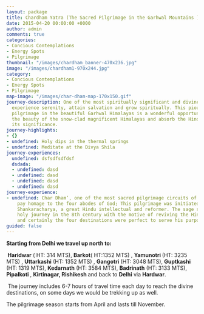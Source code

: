 ```yaml
---
layout: package
title: Chardham Yatra (The Sacred Pilgrimage in the Garhwal Mountains )
date: 2015-04-20 00:00:00 +0000
author: admin
comments: true
categories:
- Concious Contemplations
- Energy Spots
- Pilgrimage
thumbnail: "/images/chardham_banner-470x236.jpg"
image: "/images/chardham1-970x244.jpg"
category:
- Concious Contemplations
- Energy Spots
- Pilgrimage
map-image: "/images/char-dham-map-170x150.gif"
journey-description: One of the most spiritually significant and divine journeys to
  experience serenity, attain salvation and grow spiritually. This pious and sacred
  pilgrimage in the beautiful Garhwal Himalayas is a wonderful opportunity to explore
  the beauty of the snow-clad magnificent Himalayas and absorb the Hindu culture and
  its significance.
journey-highlights:
- {}
- undefined: Holy dips in the thermal springs
- undefined: Meditate at the Divya Shila
journey-experiences:
  undefined: dsfsdfsdfdsf
  dsdada:
  - undefined: dasd
  - undefined: dasd
  - undefined: dasd
  - undefined: dasd
journey-experience:
- undefined: Char Dham’, one of the most sacred pilgrimage circuits of India, as we
    pay homage to the four abodes of God; This pilgrimage was initiated by sage Adi
    Shankaracharya, a great Hindu intellectual and reformer. The sage started this
    holy journey in the 8th century with the motive of reviving the Hindu religion,
    and certainly the four destinations were perfect to serve his purpose.
guided: false
---
```

<p><b>Starting from Delhi we travel up north to:</b></p>
<p><b> </b><b>Haridwar</b> ( HT: 314 MTS), <b>Barkot</b>( HT:1352 MTS) , <b>Yamunotri </b>(HT: 3235 MTS) , <b>Uttarkashi</b> (HT: 1352 MTS) , <b>Gangotri</b> (HT: 3048 MTS), <b>Guptkashi</b> (HT: 1319 MTS), <b>Kedarnath</b> (HT: 3584 MTS), <b>Badrinath</b> (HT: 3133 MTS), <b>Pipalkoti </b>, <b>Kirtinagar, Rishikesh </b>and back to <b>Delhi</b> via <b>Hardwar</b>.</p>
<p> The journey includes 6-7 hours of travel time each day to reach the divine destinations, on some days we would be trekking up as well.</p>
<p>The pilgrimage season starts from April and lasts till November.</p>
<p>&nbsp;</p>
<p>&nbsp;</p>
